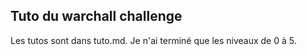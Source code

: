 ## Tuto du warchall challenge
Les tutos sont dans tuto.md.
Je n'ai terminé que les niveaux de 0 à 5.
